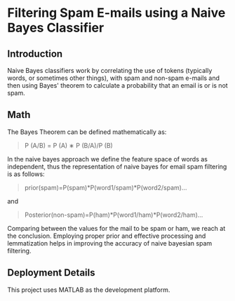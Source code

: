 # Filtering Spam E-mails using a Naive Bayes Classifier

## Introduction
Naive Bayes classifiers work by correlating the use of tokens (typically words, or sometimes other things), with spam and non-spam e-mails and then using Bayes' theorem to calculate a probability that an email is or is not spam.

## Math
The Bayes Theorem can be defined mathematically as:

> P (A/B) = P (A) ∗ P (B/A)/P (B)

In the naive bayes approach we define the feature space of words as independent, thus the representation of naive bayes for email spam filtering is as follows:
> prior(spam)=P(spam)*P(word1/spam)*P(word2/spam)...

and

> Posterior(non-spam)=P(ham)*P(word1/ham)*P(word2/ham)...

Comparing between the values for the mail to be spam or ham, we reach at the conclusion. 
Employing proper prior and effective processing and lemmatization helps in improving the accuracy of naive bayesian spam filtering.

## Deployment Details
This project uses MATLAB as the development platform.
